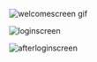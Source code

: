 ![welcomescreen gif](https://user-images.githubusercontent.com/50478991/168482426-e7b540e7-fda4-40cd-a122-aaa5edec116f.gif)

![loginscreen](https://user-images.githubusercontent.com/50478991/168482594-a498a855-59b5-492d-96b0-28dd57f4dc6d.gif)



![afterloginscreen](https://user-images.githubusercontent.com/50478991/168482825-0f81449a-a162-4156-ba99-8857fe5287a8.gif)

